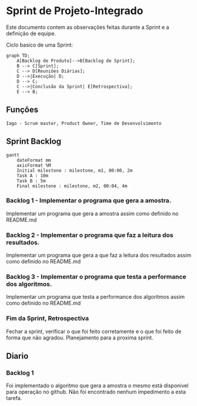 # Sprint de Projeto-Integrado

Este documento contem as observações feitas durante a Sprint e a definição de equipe.

Ciclo basico de uma Sprint:

```mermaid
graph TD;
    A[Backlog de Produto]-->B[Backlog de Sprint];
    B --> C[Sprint];
    C --> D[Reuniões Diárias];
    D -->|Execução| D;
    D --> C;
    C -->|Conclusão da Sprint| E[Retrospectiva];
    E --> B;
```

## Funções

`Iago - Scrum master, Product Owner, Time de Desenvolvimento`

## Sprint Backlog

```mermaid
gantt
    dateFormat mm
    axisFormat %M
    Initial milestone : milestone, m1, 00:00, 2m
    Task A : 10m
    Task B : 5m
    Final milestone : milestone, m2, 00:04, 4m
```

### Backlog 1 - Implementar o programa que gera a amostra.

Implementar um programa que gera a amostra assim como definido no README.md

### Backlog 2 - Implementar o programa que faz a leitura dos resultados.

Implementar um programa que gera a que faz a leitura dos resultados assim como definido no README.md

### Backlog 3 - Implementar o programa que testa a performance dos algoritmos.

Implementar um programa que testa a performance dos algoritmos assim como definido no README.md

### Fim da Sprint, Retrospectiva

Fechar a sprint, verificar o que foi feito corretamente e o que foi feito de forma que não agradou.
Planejamento para a proxima sprint.

## Diario

### Backlog 1

Foi implementado o algoritmo que gera a amostra o mesmo está disponivel para operação no github.
 Não foi encontrado nenhum impedimento a esta tarefa.
